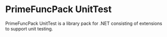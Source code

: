 # PrimeFuncPack UnitTest

PrimeFuncPack UnitTest is a library pack for .NET consisting of extensions to support unit testing.
